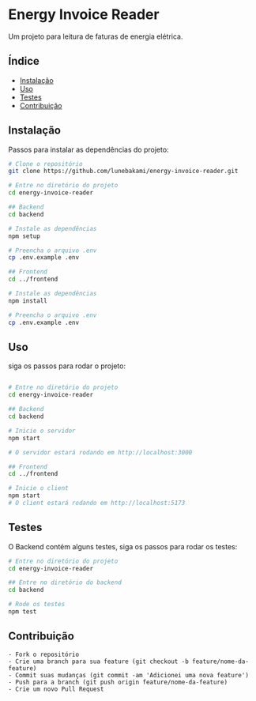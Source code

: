 # Energy Invoice Reader

Um projeto para leitura de faturas de energia elétrica.

## Índice

- [Instalação](#instalação)
- [Uso](#uso)
- [Testes](#testes)
- [Contribuição](#contribuição)

## Instalação

Passos para instalar as dependências do projeto:

```sh
# Clone o repositório
git clone https://github.com/lunebakami/energy-invoice-reader.git

# Entre no diretório do projeto
cd energy-invoice-reader

## Backend
cd backend

# Instale as dependências
npm setup

# Preencha o arquivo .env
cp .env.example .env

## Frontend
cd ../frontend

# Instale as dependências
npm install

# Preencha o arquivo .env
cp .env.example .env
```

## Uso

siga os passos para rodar o projeto:

```sh

# Entre no diretório do projeto
cd energy-invoice-reader

## Backend
cd backend

# Inicie o servidor
npm start

# O servidor estará rodando em http://localhost:3000

## Frontend
cd ../frontend

# Inicie o client
npm start
# O client estará rodando em http://localhost:5173
```

## Testes
O Backend contém alguns testes, siga os passos para rodar os testes:

```sh
# Entre no diretório do projeto
cd energy-invoice-reader

## Entre no diretório do backend
cd backend

# Rode os testes
npm test
```

## Contribuição
    - Fork o repositório
    - Crie uma branch para sua feature (git checkout -b feature/nome-da-feature)
    - Commit suas mudanças (git commit -am 'Adicionei uma nova feature')
    - Push para a branch (git push origin feature/nome-da-feature)
    - Crie um novo Pull Request
